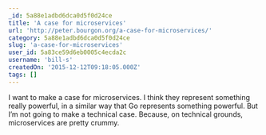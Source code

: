 ```yaml
---
_id: 5a88e1adbd6dca0d5f0d24ce
title: 'A case for microservices'
url: 'http://peter.bourgon.org/a-case-for-microservices/'
category: 5a88e1adbd6dca0d5f0d24ce
slug: 'a-case-for-microservices'
user_id: 5a83ce59d6eb0005c4ecda2c
username: 'bill-s'
createdOn: '2015-12-12T09:18:05.000Z'
tags: []
---
```


I want to make a case for microservices. I think they represent something really powerful, in a similar way that Go represents something powerful. But I’m not going to make a technical case. Because, on technical grounds, microservices are pretty crummy.

